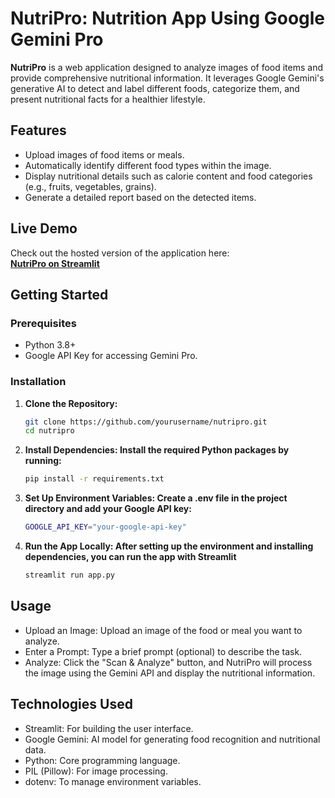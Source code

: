 # NutriPro: Nutrition App Using Google Gemini Pro

**NutriPro** is a web application designed to analyze images of food items and provide comprehensive nutritional information. It leverages Google Gemini's generative AI to detect and label different foods, categorize them, and present nutritional facts for a healthier lifestyle.

## Features
- Upload images of food items or meals.
- Automatically identify different food types within the image.
- Display nutritional details such as calorie content and food categories (e.g., fruits, vegetables, grains).
- Generate a detailed report based on the detected items.

## Live Demo
Check out the hosted version of the application here:  
[**NutriPro on Streamlit**](https://nutripro.streamlit.app/)

## Getting Started

### Prerequisites
- Python 3.8+
- Google API Key for accessing Gemini Pro.

### Installation

1. **Clone the Repository:**
   ```bash
   git clone https://github.com/yourusername/nutripro.git
   cd nutripro
2. **Install Dependencies: Install the required Python packages by running:**
   ```bash
   pip install -r requirements.txt
3. **Set Up Environment Variables: Create a .env file in the project directory and add your Google API key:**
   ```bash
   GOOGLE_API_KEY="your-google-api-key"
4. **Run the App Locally: After setting up the environment and installing dependencies, you can run the app with Streamlit**
   ```bash
   streamlit run app.py
## Usage
- Upload an Image: Upload an image of the food or meal you want to analyze.
- Enter a Prompt: Type a brief prompt (optional) to describe the task.
- Analyze: Click the "Scan & Analyze" button, and NutriPro will process the image using the Gemini API and display the nutritional information.
## Technologies Used
- Streamlit: For building the user interface.
- Google Gemini: AI model for generating food recognition and nutritional data.
- Python: Core programming language.
- PIL (Pillow): For image processing.
- dotenv: To manage environment variables.

